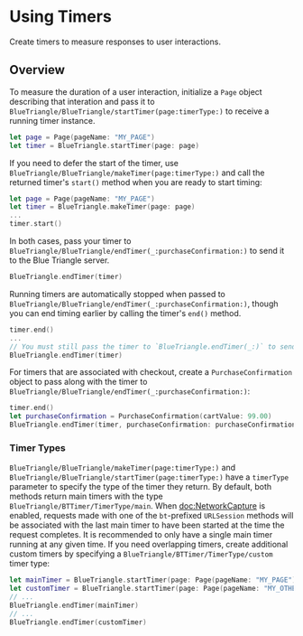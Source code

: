 # Using Timers

Create timers to measure responses to user interactions.

## Overview

To measure the duration of a user interaction, initialize a ``Page`` object describing that interation and pass it to ``BlueTriangle/BlueTriangle/startTimer(page:timerType:)`` to receive a running timer instance.

```swift
let page = Page(pageName: "MY_PAGE")
let timer = BlueTriangle.startTimer(page: page)
```

If you need to defer the start of the timer, use ``BlueTriangle/BlueTriangle/makeTimer(page:timerType:)`` and call the returned timer's ``start()`` method when you are ready to start timing:

```swift
let page = Page(pageName: "MY_PAGE")
let timer = BlueTriangle.makeTimer(page: page)
...
timer.start()
```

In both cases, pass your timer to ``BlueTriangle/BlueTriangle/endTimer(_:purchaseConfirmation:)`` to send it to the Blue Triangle server.

```swift
BlueTriangle.endTimer(timer)
```

Running timers are automatically stopped when passed to ``BlueTriangle/BlueTriangle/endTimer(_:purchaseConfirmation:)``, though you can end timing earlier by calling the timer's ``end()`` method.

```swift
timer.end()
...
// You must still pass the timer to `BlueTriangle.endTimer(_:)` to send it to the Blue Triangle server
BlueTriangle.endTimer(timer)
```

For timers that are associated with checkout, create a ``PurchaseConfirmation`` object to pass along with the timer to ``BlueTriangle/BlueTriangle/endTimer(_:purchaseConfirmation:)``:

```swift
timer.end()
let purchaseConfirmation = PurchaseConfirmation(cartValue: 99.00)
BlueTriangle.endTimer(timer, purchaseConfirmation: purchaseConfirmation)
```

### Timer Types

``BlueTriangle/BlueTriangle/makeTimer(page:timerType:)`` and ``BlueTriangle/BlueTriangle/startTimer(page:timerType:)`` have a `timerType` parameter to specify the type of the timer they return. By default, both methods return main timers with the type ``BlueTriangle/BTTimer/TimerType/main``. When <doc:NetworkCapture> is enabled, requests made with one of the `bt`-prefixed `URLSession` methods will be associated with the last main timer to have been started at the time the request completes. It is recommended to only have a single main timer running at any given time. If you need overlapping timers, create additional custom timers by specifying a ``BlueTriangle/BTTimer/TimerType/custom`` timer type:

```swift
let mainTimer = BlueTriangle.startTimer(page: Page(pageName: "MY_PAGE"))
let customTimer = BlueTriangle.startTimer(page: Page(pageName: "MY_OTHER_TIMER"), timerType: .custom)
// ...
BlueTriangle.endTimer(mainTimer)
// ...
BlueTriangle.endTimer(customTimer)
```
